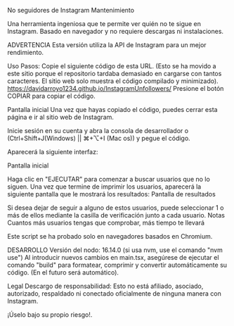 No seguidores de Instagram
Mantenimiento

Una herramienta ingeniosa que te permite ver quién no te sigue en Instagram.
Basado en navegador y no requiere descargas ni instalaciones.

ADVERTENCIA
Esta versión utiliza la API de Instagram para un mejor rendimiento.

Uso
Pasos:
Copie el siguiente código de esta URL. (Esto se ha movido a este sitio porque el repositorio tardaba demasiado en cargarse con tantos caracteres. El sitio web solo muestra el código compilado y minimizado).
https://davidarroyo1234.github.io/InstagramUnfollowers/
Presione el botón COPIAR para copiar el código.

Pantalla inicial
Una vez que hayas copiado el código, puedes cerrar esta página e ir al sitio web de Instagram.

Inicie sesión en su cuenta y abra la consola de desarrollador o (Ctrl+Shift+J(Windows) || ⌘+⌥+I (Mac os)) y pegue el código.

Aparecerá la siguiente interfaz:

Pantalla inicial

Haga clic en "EJECUTAR" para comenzar a buscar usuarios que no lo siguen.
Una vez que termine de imprimir los usuarios, aparecerá la siguiente pantalla que le mostrará los resultados:
Pantalla de resultados

Si desea dejar de seguir a alguno de estos usuarios, puede seleccionar 1 o más de ellos mediante la casilla de verificación junto a cada usuario.
Notas
Cuantos más usuarios tengas que comprobar, más tiempo te llevará

Este script se ha probado solo en navegadores basados ​​en Chromium.

DESARROLLO
Versión del nodo: 16.14.0 (si usa nvm, use el comando "nvm use") Al introducir nuevos cambios en main.tsx, asegúrese de ejecutar el comando "build" para formatear, comprimir y convertir automáticamente su código. (En el futuro será automático).

Legal
Descargo de responsabilidad: Esto no está afiliado, asociado, autorizado, respaldado ni conectado oficialmente de ninguna manera con Instagram.

¡Úselo bajo su propio riesgo!.
